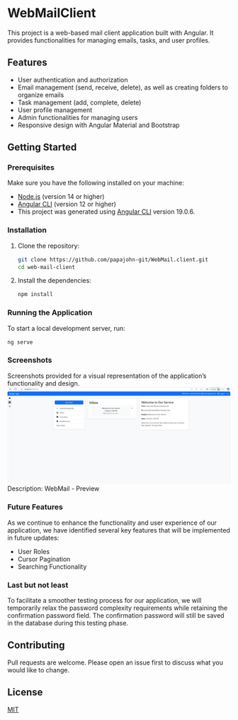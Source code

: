 # WebMailClient
This project is a web-based mail client application built with Angular. It provides functionalities for managing emails, tasks, and user profiles.

## Features

- User authentication and authorization
- Email management (send, receive, delete), as well as creating folders to organize emails
- Task management (add, complete, delete)
- User profile management
- Admin functionalities for managing users
- Responsive design with Angular Material and Bootstrap

## Getting Started

### Prerequisites

Make sure you have the following installed on your machine:

- [Node.js](https://nodejs.org/) (version 14 or higher)
- [Angular CLI](https://angular.io/cli) (version 12 or higher)
- This project was generated using [Angular CLI](https://github.com/angular/angular-cli) version 19.0.6.

### Installation

1. Clone the repository:

    ```bash
    git clone https://github.com/papajohn-git/WebMail.client.git
    cd web-mail-client
    ```

2. Install the dependencies:

    ```bash
    npm install
    ```

### Running the Application

To start a local development server, run:

```bash
ng serve
 ```
### Screenshots

Screenshots provided for a visual representation of the application’s functionality and design.
![WebMail - Preview](Screenshots/Screenshot6.png)
   Description: WebMail - Preview

### Future Features
As we continue to enhance the functionality and user experience of our application, we have identified several key features that will be implemented in future updates:
- User Roles
- Cursor Pagination
- Searching Functionality

### Last but not least

To facilitate a smoother testing process for our application, we will temporarily relax the password complexity requirements while retaining the confirmation password field. The confirmation password will still be saved in the database during this testing phase.

## Contributing

Pull requests are welcome. Please open an issue first
to discuss what you would like to change.

## License

[MIT](https://choosealicense.com/licenses/mit/)











